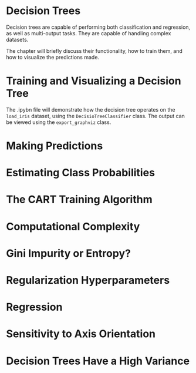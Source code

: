 # Decision Trees

Decision trees are capable of performing both classification and regression, as well as multi-output tasks. They are capable of handling complex datasets.

The chapter will briefly discuss their functionality, how to train them, and how to visualize the predictions made.

# Training and Visualizing a Decision Tree

The .ipybn file will demonstrate how the decision tree operates on the `load_iris` dataset, using the `DecisioTreeClassifier` class. The output can be viewed using the `export_graphviz` class.

# Making Predictions



# Estimating Class Probabilities



# The CART Training Algorithm



# Computational Complexity




# Gini Impurity or Entropy?



# Regularization Hyperparameters



# Regression



# Sensitivity to Axis Orientation



# Decision Trees Have a High Variance
